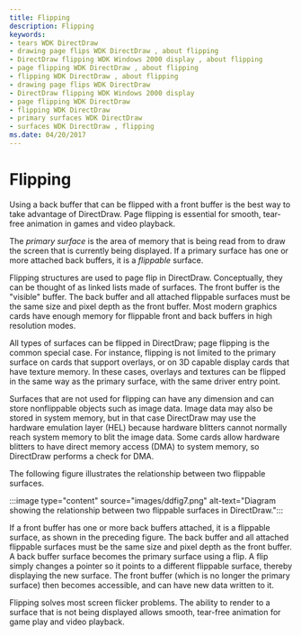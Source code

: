 ```yaml
---
title: Flipping
description: Flipping
keywords:
- tears WDK DirectDraw
- drawing page flips WDK DirectDraw , about flipping
- DirectDraw flipping WDK Windows 2000 display , about flipping
- page flipping WDK DirectDraw , about flipping
- flipping WDK DirectDraw , about flipping
- drawing page flips WDK DirectDraw
- DirectDraw flipping WDK Windows 2000 display
- page flipping WDK DirectDraw
- flipping WDK DirectDraw
- primary surfaces WDK DirectDraw
- surfaces WDK DirectDraw , flipping
ms.date: 04/20/2017
---
```


# Flipping

Using a back buffer that can be flipped with a front buffer is the best way to take advantage of DirectDraw. Page flipping is essential for smooth, tear-free animation in games and video playback.

The *primary surface* is the area of memory that is being read from to draw the screen that is currently being displayed. If a primary surface has one or more attached back buffers, it is a *flippable* surface.

Flipping structures are used to page flip in DirectDraw. Conceptually, they can be thought of as linked lists made of surfaces. The front buffer is the "visible" buffer. The back buffer and all attached flippable surfaces must be the same size and pixel depth as the front buffer. Most modern graphics cards have enough memory for flippable front and back buffers in high resolution modes.

All types of surfaces can be flipped in DirectDraw; page flipping is the common special case. For instance, flipping is not limited to the primary surface on cards that support overlays, or on 3D capable display cards that have texture memory. In these cases, overlays and textures can be flipped in the same way as the primary surface, with the same driver entry point.

Surfaces that are not used for flipping can have any dimension and can store nonflippable objects such as image data. Image data may also be stored in system memory, but in that case DirectDraw may use the hardware emulation layer (HEL) because hardware blitters cannot normally reach system memory to blit the image data. Some cards allow hardware blitters to have direct memory access (DMA) to system memory, so DirectDraw performs a check for DMA.

The following figure illustrates the relationship between two flippable surfaces.

:::image type="content" source="images/ddfig7.png" alt-text="Diagram showing the relationship between two flippable surfaces in DirectDraw.":::

If a front buffer has one or more back buffers attached, it is a flippable surface, as shown in the preceding figure. The back buffer and all attached flippable surfaces must be the same size and pixel depth as the front buffer. A back buffer surface becomes the primary surface using a flip. A flip simply changes a pointer so it points to a different flippable surface, thereby displaying the new surface. The front buffer (which is no longer the primary surface) then becomes accessible, and can have new data written to it.

Flipping solves most screen flicker problems. The ability to render to a surface that is not being displayed allows smooth, tear-free animation for game play and video playback.
